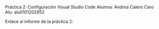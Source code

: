 Práctica 2: Configuración Visual Studio Code
Alumna: Andrea Calero Caro
Alu: alu0101202952

Enlace al informe de la práctica 2:

